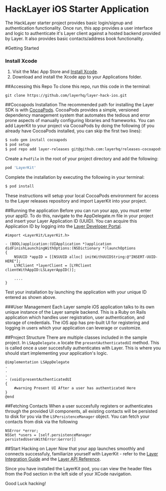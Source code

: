HackLayer iOS Starter Application
================
The HackLayer starter project provides basic login/signup and authentication functionality. Once run, this app provides a user interface and logic to authenticate it's Layer client against a hosted backend provided by Layer. It also provides basic contacts/address book functionality.

#Getting Started

### Install Xcode

1. Visit the Mac App Store and [Install Xcode](http://itunes.apple.com/us/app/xcode/id497799835?ls=1&mt=12).
2. Download and install the Xcode app to your Applications folder.

##Accessing this Repo
To clone this repo, run this code in the terminal: 

    git clone https://github.com/layerhq/layer-hack-ios.git

##Cocoapods Installation
The recommended path for installing the Layer SDK is with [CocoaPods](http://cocoapods.org/). CocoaPods provides a simple, versioned dependency management system that automates the tedious and error prone aspects of manually configuring libraries and frameworks. You can add LayerKit to your project via CocoaPods by doing the following (if you already have CocoaPods installed, you can skip the first two lines):

```sh
$ sudo gem install cocoapods
$ pod setup
$ pod repo add layer-releases git@github.com:layerhq/releases-cocoapods.git
```

Create a `Podfile` in the root of your project directory and add the following:

```ruby
pod 'LayerKit'
```

Complete the installation by executing the following in your terminal:

```sh
$ pod install
```

These instructions will setup your local CocoaPods environment for access to the Layer releases repository and import LayerKit into your project. 

##Running the application
Before you can run your app, you must enter your appID. To do this, navigate to the AppDelegate.m file in your project and insert your Layer Application ID (UUID). You can acquire this Application ID by logging into the [Layer Developer Portal](https://na-3.preview.layer.com/).

```objc
#import <LayerKit/LayerKit.h>

- (BOOL)application:(UIApplication *)application didFinishLaunchingWithOptions:(NSDictionary *)launchOptions
{
	NSUUID *appID = [[NSUUID alloc] initWithUUIDString:@"INSERT-UUID-HERE"];
	LYRClient *layerClient = [LYRClient clientWithAppID:LSLayerAppID()];
	
	....
}
```

Test your installation by launching the application with your unique ID entered as shown above. 

###User Management
Each Layer sample iOS application talks to its own unique instance of the Layer sample backend. This is a Ruby on Rails application which handles user registration, user authentication, and storage of credentials. The iOS app has pre-built UI for registering and logging in users which your application can leverage or customize. 

##Project Structure
There are multiple classes included in the sample project. In `LSAppDelegate.m` locate the `presentAuthenticatedUI` method. This is called once a user succesfully authenticates with Layer. This is where you should start implementing your application's logic.

```objc
@implementation LSAppDelegate
.
.
.
- (void)presentAuthenticatedUI
{
    #warning Present UI After a user has authenticated Here
}
@end
```

##Fetching Contacts
When a user succesfully registers or authenticates through the provided UI components, all existing contacts will be persisted to disk for you via the `LSPersistenceManager` object. You can fetch your contacts from disk via the following 

```objc
NSError *error;
NSSet *users = [self.persistenceManager persistedUsersWithError:&error]]
```

##Start Hacking on Layer
Now that your app launches smoothly and connects successfuly, familiarize yourself with LayerKit - refer to the [Layer Integration Guide](https://na-3.preview.layer.com/docs/integration) and the [Layer API Reference](https://na-3.preview.layer.com/docs/api/ios).

Since you have installed the LayerKit pod, you can view the header files from the Pod section in the left side of your XCode navigation.


Good Luck hacking!
